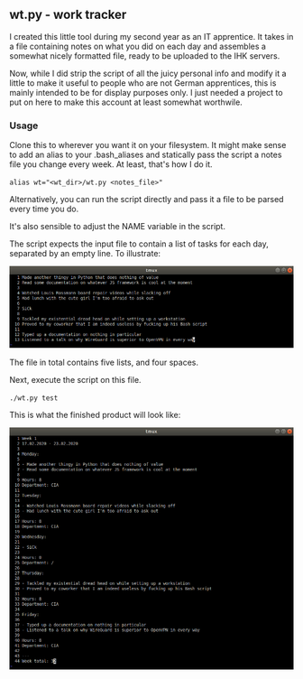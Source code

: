 ## wt.py - work tracker

I created this little tool during my second year as an IT apprentice. It takes in a file containing notes on what you did on each day and assembles a somewhat nicely formatted file, ready to be uploaded to the IHK servers.

Now, while I did strip the script of all the juicy personal info and modify it a little to make it useful to people who are not German apprentices, this is mainly intended to be for display purposes only. I just needed a project to put on here to make this account at least somewhat worthwile.

### Usage

Clone this to wherever you want it on your filesystem. It might make sense to add an alias to your .bash_aliases and statically pass the script a notes file you change every week. At least, that's how I do it.

`alias wt="<wt_dir>/wt.py <notes_file>"`

Alternatively, you can run the script directly and pass it a file to be parsed every time you do.

It's also sensible to adjust the NAME variable in the script.

The script expects the input file to contain a list of tasks for each day, separated by an empty line. To illustrate:

![input file](before.png)

The file in total contains five lists, and four spaces.

Next, execute the script on this file.

`./wt.py test`

This is what the finished product will look like:

![output file](after.png)
